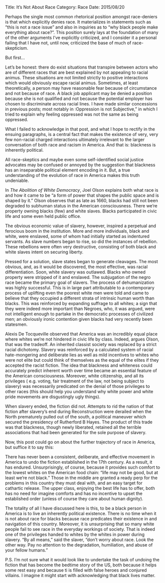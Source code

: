 Title: It’s Not About Race
Category: Race
Date: 2015/08/20

Perhaps the single most common rhetorical position amongst race-deniers is that which explicitly denies race. It materializes in statements such as “this is not a race issue” and also in inquiries as to “why black people make everything about race?”. This position surely lays at the foundation of many of the other arguments I’ve explicitly criticized, and I consider it a personal failing that I have not, until now, criticized the base of much of race-skepticism.

But first…

Let’s be honest: there do exist situations that transpire between actors who are of different races that are best explained by not appealing to racial animus. These situations are not limited strictly to positive interactions which would obviously escape racial animus. Sometimes, at least theoretically, a person may have reasonable fear because of circumstance and not because of race. A black job applicant may be denied a position because she is not qualified and not because the potential employer has chosen to discriminate across racial lines. I have made similar concessions in previous posts; most notably in :Oppression is not Subjective,” in which I tried to explain why feeling oppressed was not the same as being oppressed.

What I failed to acknowledge in that post, and what I hope to rectify in the ensuing paragraphs, is a central fact that makes the existence of very, very few non-racial charged interactions ultimately irrelevant to the larger conversation of both race and racism in America. And that is: blackness is inherently political.

All race-skeptics and maybe even some self-identified social justice advocates may be confused or annoyed by the suggestion that blackness has an inseparable political element encoding in it. But, a true understanding of the evolution of race in America makes this truth undeniable.

In *The Abolition of White Democracy*, Joel Olson explains both what race is and how it came to be “a form of power that shapes the public space and is shaped by it.” Olson observes that as late as 1660, blacks had still not been degraded to subhuman status in the American consciousness. There we’re property owning blacks (few) and white slaves. Blacks participated in civic life and some even held public office.

The obvious economic value of slavery, however, inspired a perpetual and ferocious boom in the institution. More and more individuals, black and white, were enslaved, some of whom had initially started as indentured servants. As slave numbers began to rise, so did the instances of rebellion. These rebellions were often very destructive, consisting of both black and white slaves intent on securing liberty.

Pressed for a solution, slave states began to generate cleavages. The most obvious, and, as it would be discovered, the most effective, was racial differentiation. Soon, white slavery was outlawed. Blacks who owned property were stripped of it and enslaved. The subjugation of the negro race became the primary goal of slavers. The process of dehumanization was highly successful. This is in large part attributable to a contemporary process of uplifting even the poorest white men were told and came to believe that they occupied a different strata of intrinsic human worth than blacks. This was reinforced by expanding suffrage to all whites; a sign that they were indeed more important than Negroes, who, it was argued, were not intelligent enough to partake in the democratic processes of civilized men; an obviously ironic contention given blacks had very recently been statesmen.

Alexis De Tocqueville observed that America was an incredibly equal place where whites we’re not hindered in civic life by class. Indeed, argues Olson, that was the tradeoff. An inherited classist society was replaced by a strict racial dichotomy. Slavery was reinforced by a calculated system of racial hate-mongering and deliberate lies as well as mild incentives to whites who were not elite but could think of themselves as the equal of the elites if they accepted the racist fiction. The idea that blackness and whiteness could accurately predict inherent worth over time became an essential feature of the American consciousness. Moreover, white citizenship, and all its privileges ( e.g. voting, fair treatment of the law, not being subject to slavery) was necessarily predicated on the denial of those privileges to other races (this should help you understand why white power and white pride movements are disgustingly ugly things).

When slavery ended, the fiction did not. Attempts to rid the nation of that fiction after slavery’s end during Reconstruction were derailed when the North prematurely pulled out of the south, a political maneuver which secured the presidency of Rutherford B Hayes. The product of this trade was that blackness, though newly liberated, retained all the terrible associations that had been generated for the sole purpose of slavery.

Now, this post could go on about the further trajectory of race in America, but suffice it to say this:

There has never been a consistent, deliberate, and effective movement in America to undo the fiction established in the 17th century. As a result, it has endured. Unsurprisingly, of course, because it provides such comfort to the lowest whites on the American food chain: “life may not be good, but at least we’re not black.” Those in the middle are granted a ready perp for the problems in this country they must deal with, and an easy target for cathartic release. The upper class, enjoying the best life has to offer, both has no need for imagine comforts and has no incentive to upset the established order (unless of course they care about human dignity).

The totality of all I have discussed here is this, to be a black person in America is to live an inherently political existence. There is no time when it is not about race for blacks because race predicates their existence in and navigation of this country. Moreover, it is unsurprising that so many white people fail to see race in the everyday workings of society. That is indeed one of the privileges handed to whites by the whites in power during slavery. “By all means,” said the slaver, “don’t worry about race. Look the other way. Pay no attention to the degradation, humiliation, and abuse of your fellow humans.”

P.S. I’m not sure what it would look like to undertake the task of undoing the fiction that has become the bedtime story of the US, both because it helps some rest easy and because ti is filled with false heroes and conjured villains. I imagine it might start with acknowledging that black lives matter.
